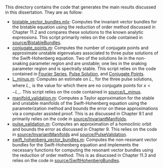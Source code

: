 This directory contains the code that generates the main results discussed in this dissertation. They are as follow: 

* [bistable_vector_bundles.mlx](bistable_vector_bundles.mlx): Computes the invariant vector bundles for the bistable equation using the reduction of order method discussed in Chapter 11.2 and compares these solutions to the known analytic expressions. This script primarily relies on the code contained in [source/BistableBundles](source/BistableBundles). 
* [conjugate_points.m](conjugate_points.m): Computes the number of conjugate points and approximate unstable eigenvalues associated to three pulse solutions of the Swift-Hohenberg equation. Two of the solutions lie in the non-snaking parameter region and are unstable; one lies in the snaking parameter region and is spectrally stable. This script relies on the code contained in [Fourier Series](source/@FourierSeries), [Pulse Solution](source/@PulseSolution), and [Conjugate Points](source/@ConjugatePoints). 
* [L_minus.m](L_minus.m): Computes an estimate on $L_-$ for the three pulse solutions, where $L_-$ is the value for which there are no conjugate points for $x < -L_-$. This script relies on the code contained in [source/L_minus](source/L_minus).
* [manifold_validation.m](manifold_validation.m): Computes a Taylor approximation for the stable and unstable manifolds of the Swift-Hohenberg equation using the parameterization method and bounds the error on these approximations via a computer assisted proof. This is as discussed in Chapter 9.1 and primarily relies on the code in [source/InvariantManifolds](source/InvariantManifolds).
* [pulse_validation.m](pulse_validation.m): Computes an approximation of a homoclinic orbit and bounds the error as discussed in Chapter 9. This relies on the code in [source/InvariantManifolds](source/InvariantManifolds) and [source/PulseValidation](source/PulseValidation).
* [swift_hohenberg_vector_bundles.m](swift_hohenberg_vector_bundles.m): Computes the non-resonant vector bundles for the Swift-Hohenberg equation and implements the necessary functions for computing the resonant vector bundles using the reduction of order method. This is as disucssed in Chapter 11.3 and relies on the code in [source/SwiftHohenbergBundles](source/SwiftHohenbergBundles). 



